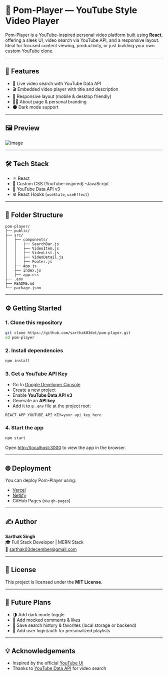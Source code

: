 
# 🎥 Pom-Player — YouTube Style Video Player

Pom-Player is a YouTube-inspired personal video platform built using **React**, offering a sleek UI, video search via YouTube API, and a responsive layout. Ideal for focused content viewing, productivity, or just building your own custom YouTube clone.

---

## 🌟 Features

- 🔎 Live video search with YouTube Data API
- 🎬 Embedded video player with title and description
- 🧾 Responsive layout (mobile & desktop friendly)
- 🧑‍💻 About page & personal branding
- 🌑 Dark mode support

---

## 🖼️ Preview

![Image](https://github.com/user-attachments/assets/4cfba233-13e6-4bba-a479-501bd9b8c804)


---

## 🛠️ Tech Stack

- ⚛️ React
- 🎨 Custom CSS (YouTube-inspired)
-JavaScript
- 🧠 YouTube Data API v3
- ⚙️ React Hooks (`useState`, `useEffect`)

---

## 📂 Folder Structure

```
pom-player/
├── public/
├── src/
│   ├── components/
│   │   ├── SearchBar.js
│   │   ├── VideoItem.js
│   │   ├── VideoList.js
│   │   ├── VideoDetail.js
│   │   ├── Footer.js
│   ├── App.js
│   ├── index.js
│   ├── app.css
├── .env
├── README.md
└── package.json
```

---

## ⚙️ Getting Started

### 1. Clone this repository

```bash
git clone https://github.com/sarthak03dot/pom-player.git
cd pom-player
```

### 2. Install dependencies

```bash
npm install
```

### 3. Get a YouTube API Key

- Go to [Google Developer Console](https://console.developers.google.com/)
- Create a new project
- Enable **YouTube Data API v3**
- Generate an **API key**
- Add it to a `.env` file at the project root:

```
REACT_APP_YOUTUBE_API_KEY=your_api_key_here
```

### 4. Start the app

```bash
npm start
```

Open [http://localhost:3000](http://localhost:3000) to view the app in the browser.

---

## 🌐 Deployment

You can deploy Pom-Player using:

- [Vercel](https://vercel.com/)
- [Netlify](https://www.netlify.com/)
- GitHub Pages (via `gh-pages`)

---

## ✍️ Author

**Sarthak Singh**  
🎓 Full Stack Developer | MERN Stack  
📧 sarthak03december@gmail.com  


---

## 📄 License

This project is licensed under the **MIT License**.

---

## 📌 Future Plans

- 🌗 Add dark mode toggle
- 💬 Add mocked comments & likes
- 🧾 Save search history & favorites (local storage or backend)
- 👥 Add user login/auth for personalized playlists

---

## 💡 Acknowledgements

- Inspired by the official [YouTube UI](https://youtube.com)
- Thanks to [YouTube Data API](https://developers.google.com/youtube/v3) for video search